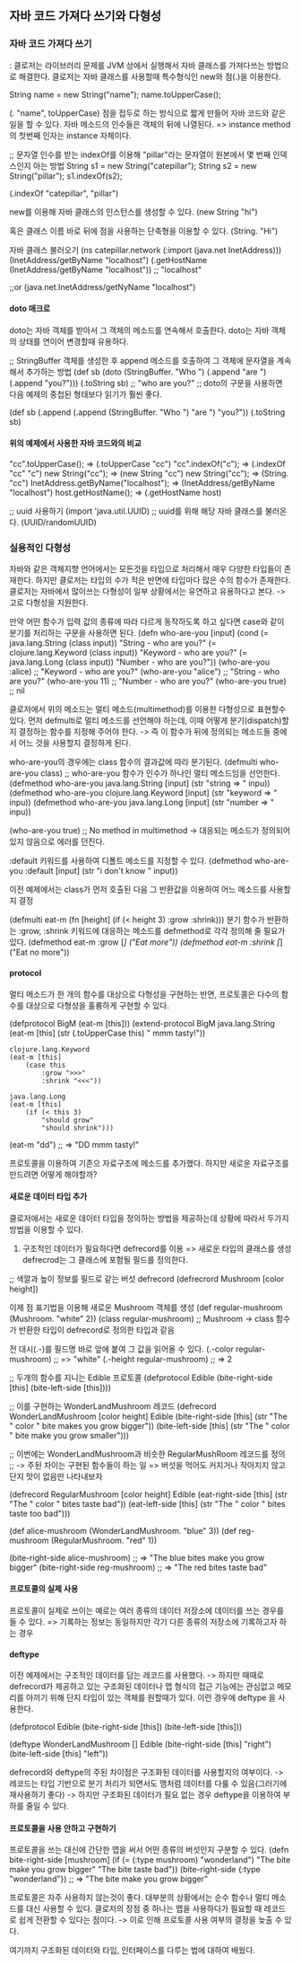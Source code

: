 

## 자바 코드 가져다 쓰기와 다형성

### 자바 코드 가져다 쓰기
: 클로저는 라이브러리 문제를 JVM 상에서 실행해서 자바 클래스를 가져다쓰는 방법으로 해결한다.
클로저는 자바 클래스를 사용할때 특수형식인 new와 점(.)을 이용한다.

String name = new String("name");
name.toUpperCase();

(. "name", toUpperCase)
점을 접두로 하는 방식으로 짧게 만들어 자바 코드와 같은 일을 할 수 있다.
자바 메소드의 인수들은 객체의 뒤에 나열된다. 
=> instance method의 첫번째 인자는 instance 자체이다.

;; 문자열 인수를 받는 indexOf를 이용해 "pillar"라는 문자열이 원본에서 몇 번째 인덱스인지 아는 방법
String s1 = new String("catepillar");
String s2 = new String("pillar");
s1.indexOf(s2);

(.indexOf "catepillar", "pillar")

new를 이용해 자바 클래스의 인스턴스를 생성할 수 있다.
(new String "hi")

혹은 클래스 이름 바로 뒤에 점을 사용하는 단축형을 이용할 수 있다.
(String. "Hi")

자바 클래스 불러오기
(ns catepillar.network (:import (java.net InetAddress)))
(InetAddress/getByName "localhost")
(.getHostName (InetAddress/getByName "localhost"))
;; "localhost"

;;or
(java.net.InetAddress/getNyName "localhost")

#### doto 매크로
doto는 자바 객체를 받아서 그 객체의 메소드를 연속해서 호출한다.
doto는 자바 객체의 상태를 연이어 변경할때 유용하다.

;; StringBuffer 객체를 생성한 후 append 메소드를 호출하여 그 객체에 문자열을 계속해서 추가하는 방법
(def sb (doto (StringBuffer. "Who ")
            (.append "are ")
            (.append "you?")))
(.toString sb)
;; "who are you?"
;; doto의 구문을 사용하면 다음 예제의 중첩된 형태보다 읽기가 훨씬 좋다.

(def sb 
    (.append 
        (.append 
            (StringBuffer. "Who ") 
            "are ")
            "you?"))
(.toString sb)

#### 위의 예제에서 사용한 자바 코드와의 비교
"cc".toUpperCase();     => (.toUpperCase "cc")
"cc".indexOf("c");      => (.indexOf "cc" "c")
new String("cc");       => (new String "cc")
new String("cc");       => (String. "cc")
InetAddress.getByName("localhost"); => (InetAddress/getByName "localhost")
host.getHostName();     => (.getHostName host)

;; uuid 사용하기
(import 'java.util.UUID) ;; uuid를 위해 해당 자바 클래스를 불러온다.
(UUID/randomUUID)


### 실용적인 다형성
자바와 같은 객체지향 언어에서는 모든것을 타입으로 처리해서 매우 다양한 타입들이 존재한다.
하지만 클로저는 타입의 수가 적은 반면에 타입마다 많은 수의 함수가 존재한다.
클로저는 자바에서 많이쓰는 다형성이 일부 상황에서는 유연하고 유용하다고 본다. -> 고로 다형성을 지원한다.

만약 어떤 함수가 입력 값의 종류에 따라 다르게 동작하도록 하고 싶다면 case와 같이 분기를 처리하는 구문을 사용하면 된다.
(defn who-are-you [input]
    (cond
        (= java.lang.String (class input)) "String - who are you?"
        (= clojure.lang.Keyword (class input)) "Keyword - who are you?"
        (= java.lang.Long (class input)) "Number - who are you?"))
(who-are-you :alice) ;; "Keyword - who are you?"
(who-are-you "alice") ;; "String - who are you?"
(who-are-you 11) ;; "Number - who are you?"
(who-are-you true) ;; nil

클로저에서 위의 메소드는 멀티 메소드(multimethod)를 이용한 다형성으로 표현할수있다.
먼저 defmulti로 멀티 메소드를 선언해야 하는데, 이때 어떻게 분기(dispatch)할지 결정하는 함수를 지정해 주어야 한다. -> 즉 이 함수가 뒤에 정의되는 메소드들 중에서 어느 것을 사용할지 결정하게 된다.

who-are-you의 경우에는 class 함수의 결과값에 따라 분기된다.
(defmulti who-are-you class) ;; who-are-you 함수가 인수가 하나인 멀티 메소드임을 선언한다.
(defmethod who-are-you java.lang.String [input]
    (str "string => " inpu))
(defmethod who-are-you clojure.lang.Keyword [input]
    (str "keyword => " inpu))
(defmethod who-are-you java.lang.Long [input]
    (str "number => " inpu))

(who-are-you true) ;; No method in multimethod -> 대응되는 메소드가 정의되어있지 않음으로 에러를 던진다.

:default 키워드를 사용하여 디폴트 메소드를 지정할 수 있다.
(defmethod who-are-you :default [input]
    (str "i don't know " input))

이전 예제에서는 class가 먼저 호출된 다음 그 반환값을 이용하여 어느 메소드를 사용할지 결정

(defmulti eat-m (fn [height]
                    (if (< height 3) :grow :shrink)))
분기 함수가 반환하는 :grow, :shrink 키워드에 대응하는 메소드를 defmethod로 각각 정의해 줄 필요가 있다.
(defmethod eat-m :grow [_]
    ("Eat more"))
(defmethod eat-m :shrink [_]
    ("Eat no more"))

#### protocol 
멀티 메소드가 한 개의 함수를 대상으로 다형성을 구현하는 반면, 프로토콜은 다수의 함수를 대상으로 다형성을 훌륭하게 구현할 수 있다.

(defprotocol BigM
    (eat-m [this]))
(extend-protocol BigM
    java.lang.String
    (eat-m [this]
        (str (.toUpperCase this) " mmm tasty!"))
    
    clojure.lang.Keyword
    (eat-m [this]
        (case this
            :grow ">>>"
            :shrink "<<<"))
    
    java.lang.Long
    (eat-m [this]
        (if (< this 3)
            "should grow"
            "should shrink")))

(eat-m "dd") ;; => "DD mmm tasty!"

프로토콜을 이용하여 기존으 자료구조에 메소드를 추가했다. 하지만 새로운 자료구조를 만드려면 어떻게 해야할까?

#### 새로운 데이터 타입 추가
클로저에서는 새로운 데이터 타입을 정의하는 방법을 제공하는데 상황에 따라서 두가지 방법을 이용할 수 있다.

1. 구조적인 데이터가 필요하다면 defrecord를 이용 => 새로운 타입의 클래스를 생성
defrecrod는 그 클래스에 포함될 필드를 정의한다.

;; 색깔과 높이 정보를 필드로 같는 버섯 defrecord
(defrecrord Mushroom [color height])

이제 점 표기법을 이용해 새로운 Mushroom 객체를 생성
(def regular-mushroom (Mushroom. "white" 2))
(class regular-mushroom) ;; Mushroom -> class 함수가 반환한 타입이 defrecord로 정의한 타입과 같음

전 대시(.-)를 필드명 바로 앞에 붙여 그 값을 읽어올 수 있다.
(.-color regular-mushroom) ;; => "white"
(.-height regular-mushroom) ;; => 2

;; 두개의 함수를 지니는 Edible 프로토콜
(defprotocol Edible
    (bite-right-side [this]
    (bite-left-side [this])))

;; 이를 구현하는 WonderLandMushroom 레코드
(defrecord WonderLandMushroom [color height]
    Edible
    (bite-right-side [this]
        (str "The " color " bite makes you grow bigger"))
    (bite-left-side [this]
        (str "The " color " bite make you grow smaller")))

;; 이번에는 WonderLandMushroom과 비슷한 RegularMushRoom 레코드를 정의
;; -> 주된 차이는 구현된 함수들이 하는 일 => 버섯을 먹어도 커지거나 작아지지 않고 단지 맛이 없음만 나타내보자

(defrecord RegularMushroom [color height]
    Edible
    (eat-right-side [this]
        (str "The " color " bites taste bad"))
    (eat-left-side [this]
        (str "The " color " bites taste too bad")))

(def alice-mushroom (WonderLandMushroom. "blue" 3))
(def reg-mushroom (RegularMushroom. "red" 1))

(bite-right-side alice-mushroom) ;; => "The blue bites make you grow bigger"
(bite-right-side reg-mushroom)  ;; => "The red bites taste bad"

#### 프로토콜의 실제 사용
프로토콜이 실제로 쓰이는 예로는 여러 종류의 데이터 저장소에 데이터를 쓰는 경우를 들 수 있다.
=> 기록하는 정보는 동일하지만 각기 다른 종류의 저장소에 기록하고자 하는 경우 

#### deftype
이전 예제에서는 구조적인 데이터를 담는 레코드를 사용했다. -> 하지만 때때로 defrecord가 제공하고 있는 구조화된 데이터나 맵 형식의 접근 기능에는 관심없고 메모리를 아끼기 위해 단지 타입이 있는 객체를 원할때가 있다. 이런 경우에 deftype 을 사용한다.

(defprotocol Edible
    (bite-right-side [this])
    (bite-left-side [this]))

(deftype WonderLandMushroom []
    Edible
        (bite-right-side [this] "right")
        (bite-left-side [this] "left"))

defrecord와 deftype의 주된 차이점은 구조화된 데이터를 사용할지의 여부이다.
-> 레코드는 타입 기반으로 분기 처리가 되면서도 맴처럼 데이터를 다룰 수 있음(그러기에 재사용하기 좋다)
-> 하지만 구조화된 데이터가 필요 없는 경우 deftype을 이용하여 부하를 줄일 수 있다.

#### 프로토콜을 사용 안하고 구현하기
프로토콜을 쓰는 대신에 간단한 맵을 써서 어떤 종류의 버섯인지 구분할 수 있다.
(defn bite-right-side [mushroom]
    (if (= (:type mushroom) "wonderland") 
        "The bite make you grow bigger"
        "The bite taste bad"))
(bite-right-side {:type "wonderland"}) ;; => "The bite make you grow bigger"

프로토콜은 자주 사용하지 않는것이 좋다. 대부분의 상황에서는 순수 함수나 멀티 메소드를 대신 사용할 수 있다.
클로저의 장점 중 하나는 맵을 사용하다가 필요할 때 레코드로 쉽게 전환할 수 있다는 점이다. -> 이로 인해 프로토콜 사용 여부의 결정을 늦출 수 있다.

여기까지 구조화된 데이터와 타입, 인터페이스를 다루는 법에 대하여 배웠다.